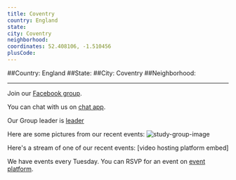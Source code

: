 ```yaml
---
title: Coventry
country: England
state: 
city: Coventry
neighborhood: 
coordinates: 52.408106, -1.510456
plusCode:
---
```


##Country: England
##State: 
##City: Coventry
##Neighborhood: 
*****
Join our [Facebook group](https://www.facebook.com/groups/free.code.camp.coventry).

You can chat with us on [chat app]().

Our Group leader is [leader]()

Here are some pictures from our recent events:
![study-group-image]()

Here's a stream of one of our recent events:
[video hosting platform embed]

We have events every Tuesday. You can RSVP for an event on [event platform]().
